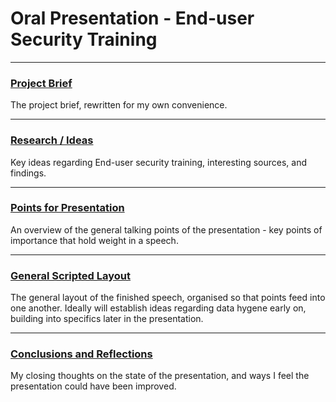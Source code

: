 # Oral Presentation - End-user Security Training
---

### [Project Brief](Brief.md)
The project brief, rewritten for my own convenience.

---

### [Research / Ideas]()
Key ideas regarding End-user security training, interesting sources, and findings.

---

### [Points for Presentation]()
An overview of the general talking points of the presentation - key points of importance that hold weight in a speech.

---

### [General Scripted Layout]()
The general layout of the finished speech, organised so that points feed into one another. Ideally will establish ideas regarding data hygene early on, building into specifics later in the presentation.

---

### [Conclusions and Reflections]()
My closing thoughts on the state of the presentation, and ways I feel the presentation could have been improved.

